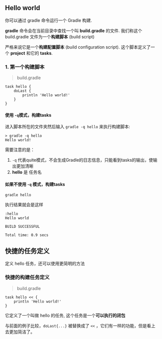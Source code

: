 ## Hello world

你可以通过 gradle 命令运行一个 Gradle 构建.

**gradle** 命令会在当前目录中查找一个叫 **build.gradle** 的文件. 我们称这个 build.gradle 文件为一个**构建脚本** \(build script\)

严格来说它是一个**构建配置脚本** \(build configuration script\). 这个脚本定义了一个 **project** 和它的 **tasks**.

### 1. 第一个构建脚本

> build.gradle

```
task hello {
    doLast {
        println 'Hello world!'
    }
}
```

#### 使用 `-q`模式，构建tasks

进入脚本所在的文件夹然后输入 `gradle -q hello` 来执行构建脚本:

```
> gradle -q hello
Hello world!
```

需要注意的是：

1. `-q` 代表quite模式，不会生成Gradle的日志信息，只能看到tasks的输出，使输出更加清晰
2. **hello** 是 任务名

#### 如果不使用 `-q` 模式，构建tasks

```
gradle hello
```

执行结果就会是这样

```
:hello
Hello world

BUILD SUCCESSFUL

Total time: 0.9 secs
```

## 快捷的任务定义

定义 hello 任务，还可以使用更简明的方法

### 快捷的构建任务定义

> build.gradle

```
task hello << {
    println 'Hello world!'
}
```

它定义了一个叫做 hello 的任务, 这个任务是一个**可以执行的闭包**

与前面的例子比较，`doLast{...}` 被替换成了 `<<` ，它们有一样的功能，但是看上去更加简洁了。

